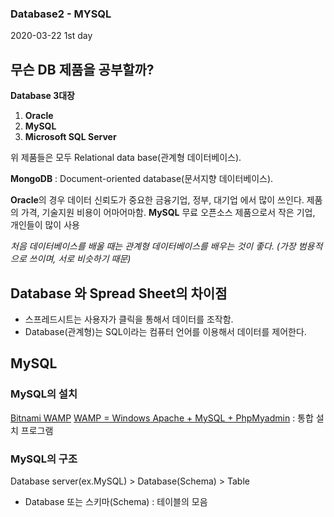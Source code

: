 ### Database2 - MYSQL
2020-03-22
1st day

## 무슨 DB 제품을 공부할까?

**Database 3대장**
1. **Oracle**
2. **MySQL**
3. **Microsoft SQL Server**

위 제품들은 모두 Relational data base(관계형 데이터베이스).

**MongoDB** : Document-oriented database(문서지향 데이터베이스).

**Oracle**의 경우 데이터 신뢰도가 중요한 금융기업, 정부, 대기업 에서 많이 쓰인다.
제품의 가격, 기술지원 비용이 어마어마함.
**MySQL** 무료 오픈소스 제품으로서 작은 기업, 개인들이 많이 사용

*처음 데이터베이스를 배울 때는 관계형 데이터베이스를 배우는 것이 좋다. (가장 범용적으로 쓰이며, 서로 비슷하기 때문)*


## Database 와 Spread Sheet의 차이점
- 스프레드시트는 사용자가 클릭을 통해서 데이터를 조작함.
- Database(관계형)는 SQL이라는 컴퓨터 언어를 이용해서 데이터를 제어한다.

## MySQL

### MySQL의 설치
[Bitnami WAMP](https://bitnami.com/stack/wamp)
<U>WAMP = Windows Apache + MySQL + PhpMyadmin</U> : 통합 설치 프로그램

### MySQL의 구조
Database server(ex.MySQL) > Database(Schema) > Table
* Database 또는 스키마(Schema) : 테이블의 모음



